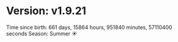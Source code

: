 # Version: v1.9.21
Time since birth: 661 days, 15864 hours, 951840 minutes, 57110400 seconds
Season: Summer ☀️
